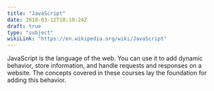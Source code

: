 ```yaml
---
title: "JavaScript"
date: 2018-03-12T18:19:24Z
draft: true
type: "subject"
wikiLink: "https://en.wikipedia.org/wiki/JavaScript"
---
```


JavaScript is the language of the web. 
You can use it to add dynamic behavior, store information, and handle requests and responses on a website. 
The concepts covered in these courses lay the foundation for adding this behavior.